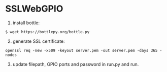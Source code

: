 # SSLWebGPIO

1. install bottle:
```
$ wget https://bottlepy.org/bottle.py
```
2. generate SSL certificate:
```
openssl req -new -x509 -keyout server.pem -out server.pem -days 365 -nodes
```
3. update filepath, GPIO ports and password in run.py and run.
